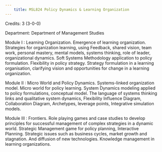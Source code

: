 ```yaml
---
    title: MSL824 Policy Dynamics & Learning Organization
---
```

Credits: 3 (3-0-0)

Department: Department of Management Studies

Module I : Learning Organization. Emergence of learning organization. Strategies for organization learning, using Feedback, shared vision, team work, personal mastery, mental models, systems thinking, role of leader, organizational dynamics. Soft Systems Methodology application to policy formulation. Flexibility in policy strategy. Strategy formulation in a learning organisation, clarifying vision and opportunities for change in a learning organization.

Module II : Micro World and Policy Dynamics. Systems-linked organization model. Micro world for policy learning. System Dynamics modeling applied to policy formulations, conceptual model. The language of systems thinking links and qualitative system dynamics, Flexibility Influence Diagram, Collaboration Diagram, Archetypes, leverage points, Integrative simulation models.

Module III : Frontiers. Role playing games and case studies to develop principles for successful management of complex strategies in a dynamic world. Strategic Management game for policy planning, Interactive Planning. Strategic issues such as business cycles, market growth and stagnation. And diffusion of new technologies. Knowledge management in learning organizations.